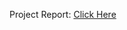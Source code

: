 Project Report: [Click Here](https://drive.google.com/drive/folders/17do34SDfMKppOgnQPVA6QUYlkTyefCq5)
